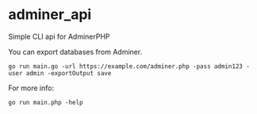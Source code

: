 # adminer_api
Simple CLI api for AdminerPHP

You can export databases from Adminer.
```
go run main.go -url https://example.com/adminer.php -pass admin123 -user admin -exportOutput save                     
```

For more info:
```
go run main.php -help
```

